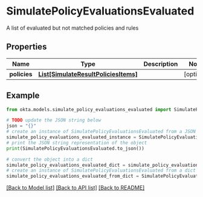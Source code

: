 # SimulatePolicyEvaluationsEvaluated

A list of evaluated but not matched policies and rules

## Properties

Name | Type | Description | Notes
------------ | ------------- | ------------- | -------------
**policies** | [**List[SimulateResultPoliciesItems]**](SimulateResultPoliciesItems.md) |  | [optional] 

## Example

```python
from okta.models.simulate_policy_evaluations_evaluated import SimulatePolicyEvaluationsEvaluated

# TODO update the JSON string below
json = "{}"
# create an instance of SimulatePolicyEvaluationsEvaluated from a JSON string
simulate_policy_evaluations_evaluated_instance = SimulatePolicyEvaluationsEvaluated.from_json(json)
# print the JSON string representation of the object
print(SimulatePolicyEvaluationsEvaluated.to_json())

# convert the object into a dict
simulate_policy_evaluations_evaluated_dict = simulate_policy_evaluations_evaluated_instance.to_dict()
# create an instance of SimulatePolicyEvaluationsEvaluated from a dict
simulate_policy_evaluations_evaluated_from_dict = SimulatePolicyEvaluationsEvaluated.from_dict(simulate_policy_evaluations_evaluated_dict)
```
[[Back to Model list]](../README.md#documentation-for-models) [[Back to API list]](../README.md#documentation-for-api-endpoints) [[Back to README]](../README.md)


